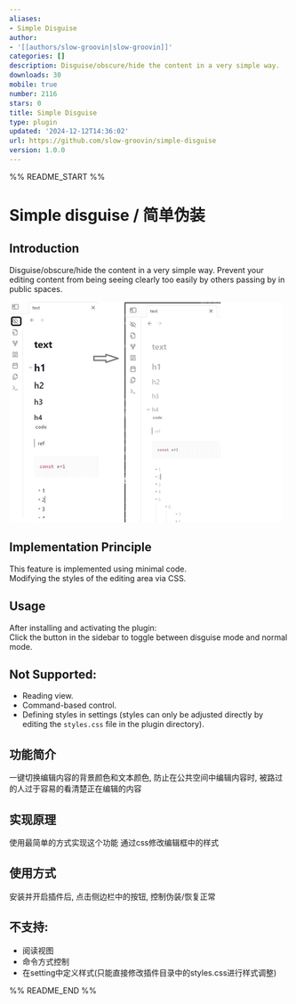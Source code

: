 ```yaml
---
aliases:
- Simple Disguise
author:
- '[[authors/slow-groovin|slow-groovin]]'
categories: []
description: Disguise/obscure/hide the content in a very simple way.
downloads: 30
mobile: true
number: 2116
stars: 0
title: Simple Disguise
type: plugin
updated: '2024-12-12T14:36:02'
url: https://github.com/slow-groovin/simple-disguise
version: 1.0.0
---
```


%% README_START %%

# Simple disguise / 简单伪装

## Introduction
Disguise/obscure/hide the content in a very simple way. Prevent your editing content from being seeing clearly too easily by others passing by in public spaces.


![intro.png](https://raw.githubusercontent.com/slow-groovin/simple-disguise/HEAD/intro.png)


## Implementation Principle
This feature is implemented using minimal code.  
Modifying the styles of the editing area via CSS.

## Usage
After installing and activating the plugin:  
Click the button in the sidebar to toggle between disguise mode and normal mode.

## Not Supported:
- Reading view.
- Command-based control.
- Defining styles in settings (styles can only be adjusted directly by editing the `styles.css` file in the plugin directory).

## 功能简介
一键切换编辑内容的背景颜色和文本颜色, 防止在公共空间中编辑内容时, 被路过的人过于容易的看清楚正在编辑的内容

## 实现原理
使用最简单的方式实现这个功能
通过css修改编辑框中的样式

## 使用方式
安装并开启插件后, 点击侧边栏中的按钮, 控制伪装/恢复正常

## 不支持:
- 阅读视图
- 命令方式控制
- 在setting中定义样式(只能直接修改插件目录中的styles.css进行样式调整)


%% README_END %%